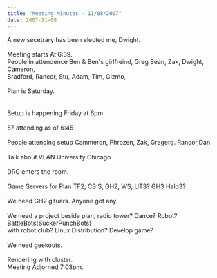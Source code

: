 ```yaml
---
title: "Meeting Minutes – 11/08/2007"
date: 2007-11-08
---
```

A new secetrary has been elected me, Dwight.<br />
<br />
Meeting starts At 6:39.<br />
People in attendence Ben & Ben's girlfreind, Greg Sean, Zak, Dwight, Cameron,<br />
Bradford, Rancor, Stu, Adam, Tim, Gizmo, <br />
<br />
Plan is Saturday.<br />
<br />
<br />
Setup is happening Friday at 6pm.<br />
<br />
57 attending as of 6:45<br />
<br />
People attending setup Cammeron, Phrozen, Zak, Gregerg. Rancor,Dan<br />
<br />
Talk about VLAN University Chicago<br />
<br />
DRC enters the room.<br />
<br />
Game Servers for Plan TF2, CS:S, GH2, WS, UT3? GH3 Halo3?<br />
<br />
We need GH2 gituars. Anyone got any.<br />
<br />
We need a project beside plan, radio tower? Dance? Robot? BattleBots(SuckerPunchBots)<br />
with robot club?  Linux Distribution?  Develop game?<br />
<br />
We need geekouts. <br />
<br />
Rendering with cluster.<br />
Meeting Adjorned 7:03pm.<br />
